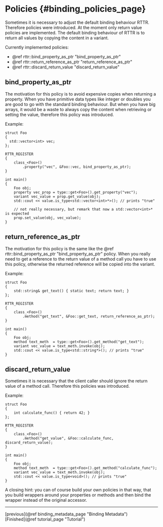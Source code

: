 Policies {#binding_policies_page}
========

Sometimes it is necessary to adjust the default binding behaviour RTTR. Therefore policies were introduced.
At the moment only return value policies are implemented.
The default binding behaviour of RTTR is to return all values by copying the content in a variant.

Currently implemented policies:
- @ref rttr::bind_property_as_ptr "bind_property_as_ptr"
- @ref rttr::return_reference_as_ptr "return_reference_as_ptr"
- @ref rttr::discard_return_value "discard_return_value"

bind_property_as_ptr
--------------------
The motivation for this policy is to avoid expensive copies when returning a property.
When you have primitive data types like integer or doubles you are good to go with the standard binding behaviour.
But when you have big arrays, it would be a waste to always copy the content when retrieving or setting the value, therefore this policy was introduced.

Example:
~~~~{.cpp}
struct Foo
{
  std::vector<int> vec;
};

RTTR_REGISTER
{
    class_<Foo>()
        .property("vec", &Foo::vec, bind_property_as_ptr);
}

int main()
{
    Foo obj;
    property vec_prop = type::get<Foo>().get_property("vec");
    variant vec_value = prop.get_value(obj);
    std::cout << value.is_type<std::vector<int>*>(); // prints "true"
    
    // not really necessary, but remark that now a std::vector<int>* is expected
    prop.set_value(obj, vec_value);
}
~~~~

return_reference_as_ptr
-----------------------
The motivation for this policy is the same like the @ref rttr::bind_property_as_ptr "bind_property_as_ptr" policy.
When you really need to get a reference to the return value of a method call you have to use this policy,
otherwise the returned reference will be copied into the variant.

Example:

~~~~{.cpp}
struct Foo
{
    std::string& get_text() { static text; return text; }
};

RTTR_REGISTER
{
    class_<Foo>()
        .method("get_text", &Foo::get_text, return_reference_as_ptr);
}

int main()
{
    Foo obj;
    method text_meth  = type::get<Foo>().get_method("get_text");
    variant vec_value = text_meth.invoke(obj);
    std::cout << value.is_type<std::string*>(); // prints "true"
}
~~~~

discard_return_value
--------------------
Sometimes it is necessary that the client caller should ignore the return value of a method call.
Therefore this policies was introduced.

Example:
~~~~{.cpp}
struct Foo
{
    int calculate_func() { return 42; }
};

RTTR_REGISTER
{
    class_<Foo>()
        .method("get_value", &Foo::calculate_func, discard_return_value);
}

int main()
{
    Foo obj;
    method text_meth  = type::get<Foo>().get_method("calculate_func");
    variant vec_value = text_meth.invoke(obj);
    std::cout << value.is_type<void>(); // prints "true"
}
~~~~

A closing hint: you can of course build your own policies in that way, that you build wrappers around your properties or methods and 
then bind the wrapper instead of the original accessor.

<hr>

<div type="button" class="btn btn-default">[previous](@ref binding_metadata_page "Binding Metadata")</div><div class="btn btn-default">[Finished](@ref tutorial_page "Tutorial")</div>
